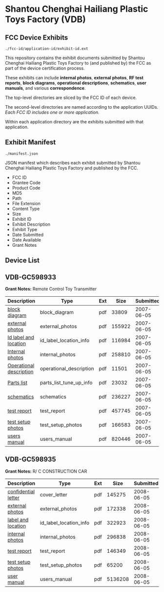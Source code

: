 # Shantou Chenghai Hailiang Plastic Toys Factory (VDB)
## FCC Device Exhibits

```
./fcc-id/application-id/exhibit-id.ext
```

This repository contains the exhibit documents submitted by Shantou Chenghai Hailiang Plastic Toys Factory to (and published by) the FCC as part of the device certification process.

These exhibits can include **internal photos**, **external photos**, **RF test reports**, **block diagrams**, **operational descriptions**, **schematics**, **user manuals**, and various **correspondence**.

The top-level directories are sliced by the FCC ID of each device.

The second-level directories are named according to the application UUIDs. *Each FCC ID includes one or more application.*

Within each application directory are the exhibits submitted with that application. 

## Exhibit Manifest

```
./manifest.json
```

JSON manifest which describes each exhibit submitted by Shantou Chenghai Hailiang Plastic Toys Factory and published by the FCC.

- FCC ID
- Grantee Code
- Product Code
- MD5
- Path
- File Extension
- Content Type
- Size
- Exhibit ID
- Exhibit Description
- Exhibit Type
- Date Submitted
- Date Available
- Grant Notes

## Device List
## VDB-GC598933
**Grant Notes:** Remote Control Toy Transmitter

| Description | Type | Ext | Size | Submitted | Available |
| ----------- | ---- | --- | ---- | --------- | --------- |
| [block diagram](VDB-GC598933/1f71484b1e28ba5553ee8f512cd1aad0/800775.pdf) | block_diagram | pdf | 33809 | 2007-06-05 | 2007-06-11 |
| [external photos](VDB-GC598933/1f71484b1e28ba5553ee8f512cd1aad0/800766.pdf) | external_photos | pdf | 155922 | 2007-06-05 | 2007-06-11 |
| [Id label and location](VDB-GC598933/1f71484b1e28ba5553ee8f512cd1aad0/800767.pdf) | id_label_location_info | pdf | 116984 | 2007-06-05 | 2007-06-11 |
| [Internal photos](VDB-GC598933/1f71484b1e28ba5553ee8f512cd1aad0/800768.pdf) | internal_photos | pdf | 258810 | 2007-06-05 | 2007-06-11 |
| [Operational description](VDB-GC598933/1f71484b1e28ba5553ee8f512cd1aad0/800769.pdf) | operational_description | pdf | 11501 | 2007-06-05 | 2007-06-11 |
| [Parts list](VDB-GC598933/1f71484b1e28ba5553ee8f512cd1aad0/800771.pdf) | parts_list_tune_up_info | pdf | 23032 | 2007-06-05 | 2007-06-11 |
| [schematics](VDB-GC598933/1f71484b1e28ba5553ee8f512cd1aad0/800770.pdf) | schematics | pdf | 236227 | 2007-06-05 | 2007-06-11 |
| [test report](VDB-GC598933/1f71484b1e28ba5553ee8f512cd1aad0/800772.pdf) | test_report | pdf | 457745 | 2007-06-05 | 2007-06-11 |
| [test setup photos](VDB-GC598933/1f71484b1e28ba5553ee8f512cd1aad0/800773.pdf) | test_setup_photos | pdf | 166583 | 2007-06-05 | 2007-06-11 |
| [users manual](VDB-GC598933/1f71484b1e28ba5553ee8f512cd1aad0/800774.pdf) | users_manual | pdf | 820446 | 2007-06-05 | 2007-06-11 |
## VDB-GC598935
**Grant Notes:** R/ C CONSTRUCTION CAR

| Description | Type | Ext | Size | Submitted | Available |
| ----------- | ---- | --- | ---- | --------- | --------- |
| [confidential letter](VDB-GC598935/1ca9b7b18fa5a78e5585b25169bcfafa/952005.pdf) | cover_letter | pdf | 145275 | 2008-06-05 | 2008-06-06 |
| [external photos](VDB-GC598935/1ca9b7b18fa5a78e5585b25169bcfafa/952006.pdf) | external_photos | pdf | 172338 | 2008-06-05 | 2008-06-06 |
| [label and location](VDB-GC598935/1ca9b7b18fa5a78e5585b25169bcfafa/952007.pdf) | id_label_location_info | pdf | 322923 | 2008-06-05 | 2008-06-06 |
| [internal photos](VDB-GC598935/1ca9b7b18fa5a78e5585b25169bcfafa/952008.pdf) | internal_photos | pdf | 296838 | 2008-06-05 | 2008-06-06 |
| [test report](VDB-GC598935/1ca9b7b18fa5a78e5585b25169bcfafa/952011.pdf) | test_report | pdf | 146349 | 2008-06-05 | 2008-06-06 |
| [test setup photos](VDB-GC598935/1ca9b7b18fa5a78e5585b25169bcfafa/952012.pdf) | test_setup_photos | pdf | 65200 | 2008-06-05 | 2008-06-06 |
| [user manual](VDB-GC598935/1ca9b7b18fa5a78e5585b25169bcfafa/952013.pdf) | users_manual | pdf | 5136208 | 2008-06-05 | 2008-06-06 |
